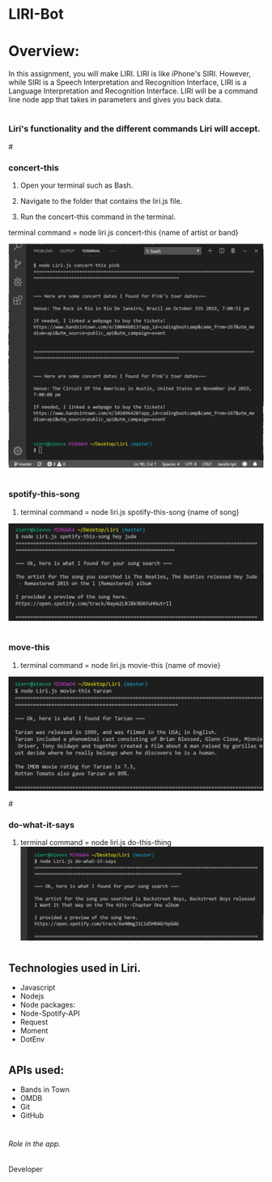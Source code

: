 # **LIRI-Bot**

# **Overview:**
In this assignment, you will make LIRI. LIRI is like iPhone's SIRI. However, while SIRI is a Speech Interpretation and Recognition Interface, LIRI is a Language Interpretation and Recognition Interface. LIRI will be a command line node app that takes in parameters and gives you back data.

# 
# <h3>Liri's functionality and the different commands Liri will accept.</h3>


#<h3> concert-this </h3>

1. Open your terminal such as Bash.

2. Navigate to the folder that contains the liri.js file.

3. Run the concert-this command in the terminal. 

  terminal command = node liri.js concert-this {name of artist or band} 


![concert-this](images/concert-this.png)

# <h3> spotify-this-song</h3>

1. terminal command = node liri.js spotify-this-song {name of song} 

![spotify-this-song](images/spotify-this.png)

# <h3> move-this</h3>

1. terminal command = node liri.js movie-this {name of movie} 

![movie-this](images/movie-this.png)

#<h3> do-what-it-says</h3>

1. terminal command = node liri.js do-this-thing
![do_what_it_says](images/do-what-it-says.png)


# <h2>Technologies used in Liri.</h2>
* Javascript
* Nodejs
* Node packages:
* Node-Spotify-API
* Request
* Moment
* DotEnv
# <h2>APIs used:</h2>
* Bands in Town
* OMDB
* Git
* GitHub

# <h6>Role in the app.</h6> 
Developer

